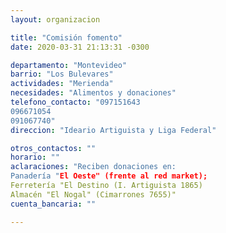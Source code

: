 ```yaml
---
layout: organizacion

title: "Comisión fomento"
date: 2020-03-31 21:13:31 -0300

departamento: "Montevideo"
barrio: "Los Bulevares"
actividades: "Merienda"
necesidades: "Alimentos y donaciones"
telefono_contacto: "097151643
096671054
091067740"
direccion: "Ideario Artiguista y Liga Federal"

otros_contactos: ""
horario: ""
aclaraciones: "Reciben donaciones en:
Panadería "El Oeste" (frente al red market); 
Ferretería "El Destino (I. Artiguista 1865)
Almacén "El Nogal" (Cimarrones 7655)"
cuenta_bancaria: ""

---
```


